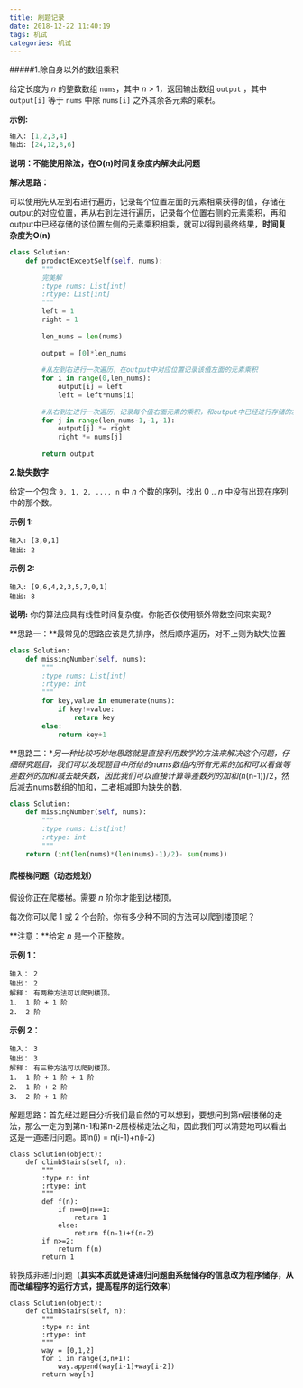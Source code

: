 ```yaml
---
title: 刷题记录
date: 2018-12-22 11:40:19
tags: 机试
categories: 机试
---
```


#####1.除自身以外的数组乘积

给定长度为 *n* 的整数数组 `nums`，其中 *n* > 1，返回输出数组 `output` ，其中 `output[i]` 等于 `nums` 中除 `nums[i]` 之外其余各元素的乘积。

**示例:**

```python
输入: [1,2,3,4]
输出: [24,12,8,6]
```

**说明：不能使用除法，在O(n)时间复杂度内解决此问题**



**解决思路：**

​	可以使用先从左到右进行遍历，记录每个位置左面的元素相乘获得的值，存储在output的对应位置，再从右到左进行遍历，记录每个位置右侧的元素乘积，再和output中已经存储的该位置左侧的元素乘积相乘，就可以得到最终结果，**时间复杂度为O(n)**

~~~python
class Solution:
    def productExceptSelf(self, nums):
        """
        完美解
        :type nums: List[int]
        :rtype: List[int]
        """
        left = 1
        right = 1
        
        len_nums = len(nums)
        
        output = [0]*len_nums
        
        #从左到右进行一次遍历，在output中对应位置记录该值左面的元素乘积
        for i in range(0,len_nums):
            output[i] = left
            left = left*nums[i]
        
        #从右到左进行一次遍历，记录每个值右面元素的乘积，和output中已经进行存储的左面乘积相乘，得到各个位置最终的结果
        for j in range(len_nums-1,-1,-1):
            output[j] *= right
            right *= nums[j]
        
        return output
~~~



**2.缺失数字**

给定一个包含 `0, 1, 2, ..., n` 中 *n* 个数的序列，找出 0 .. *n* 中没有出现在序列中的那个数。

**示例 1:**

```
输入: [3,0,1]
输出: 2
```

**示例 2:**

```
输入: [9,6,4,2,3,5,7,0,1]
输出: 8
```

**说明:**
你的算法应具有线性时间复杂度。你能否仅使用额外常数空间来实现?



**思路一：**最常见的思路应该是先排序，然后顺序遍历，对不上则为缺失位置

~~~python
class Solution:
    def missingNumber(self, nums):
        """
        :type nums: List[int]
        :rtype: int
        """
        for key,value in emumerate(nums):
            if key!=value:
                return key
        else:
            return key+1
~~~

**思路二：**另一种比较巧妙地思路就是直接利用数学的方法来解决这个问题，仔细研究题目，我们可以发现题目中所给的nums数组内所有元素的加和可以看做等差数列的加和减去缺失数，因此我们可以直接计算等差数列的加和(n*(n-1))/2，然后减去nums数组的加和，二者相减即为缺失的数.

~~~python
class Solution:
    def missingNumber(self, nums):
        """
        :type nums: List[int]
        :rtype: int
        """
   	return (int(len(nums)*(len(nums)-1)/2)- sum(nums))
~~~



#### 爬楼梯问题（动态规划）

假设你正在爬楼梯。需要 *n* 阶你才能到达楼顶。

每次你可以爬 1 或 2 个台阶。你有多少种不同的方法可以爬到楼顶呢？

**注意：**给定 *n* 是一个正整数。

**示例 1：**

```
输入： 2
输出： 2
解释： 有两种方法可以爬到楼顶。
1.  1 阶 + 1 阶
2.  2 阶
```

**示例 2：**

```
输入： 3
输出： 3
解释： 有三种方法可以爬到楼顶。
1.  1 阶 + 1 阶 + 1 阶
2.  1 阶 + 2 阶
3.  2 阶 + 1 阶
```



解题思路：首先经过题目分析我们最自然的可以想到，要想问到第n层楼梯的走法，那么一定为到第n-1和第n-2层楼梯走法之和，因此我们可以清楚地可以看出这是一道递归问题。即n(i) = n(i-1)+n(i-2)

~~~
class Solution(object):
    def climbStairs(self, n):
        """
        :type n: int
        :rtype: int
        """
        def f(n):
        	if n==0|n==1:
        		return 1
        	else:
        		return f(n-1)+f(n-2)
        if n>=2:
        	return f(n)
        return 1
~~~

转换成非递归问题（**其实本质就是讲递归问题由系统储存的信息改为程序储存，从而改编程序的运行方式，提高程序的运行效率**）

~~~
class Solution(object):
    def climbStairs(self, n):
        """
        :type n: int
        :rtype: int
        """
        way = [0,1,2]
        for i in range(3,n+1):
        	way.append(way[i-1]+way[i-2])
        return way[n]
        	
~~~

